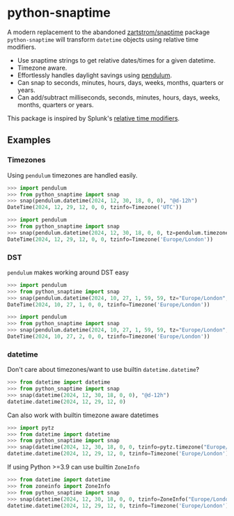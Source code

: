 # python-snaptime

A modern replacement to the abandoned [zartstrom/snaptime](https://github.com/zartstrom/snaptime) package `python-snaptime` will transform `datetime` objects using relative time modifiers.

- Use snaptime strings to get relative dates/times for a given datetime.
- Timezone aware.
- Effortlessly handles daylight savings using [pendulum](https://github.com/python-pendulum/pendulum).
- Can snap to seconds, minutes, hours, days, weeks, months, quarters or years.
- Can add/subtract milliseconds, seconds, minutes, hours, days, weeks, months, quarters or years.

This package is inspired by Splunk's [relative time modifiers](http://docs.splunk.com/Documentation/Splunk/latest/SearchReference/SearchTimeModifiers#How_to_specify_relative_time_modifiers).

## Examples

### Timezones

Using `pendulum` timezones are handled easily.

```python
>>> import pendulum
>>> from python_snaptime import snap
>>> snap(pendulum.datetime(2024, 12, 30, 18, 0, 0), "@d-12h")
DateTime(2024, 12, 29, 12, 0, 0, tzinfo=Timezone('UTC'))
```

```python
>>> import pendulum
>>> from python_snaptime import snap
>>> snap(pendulum.datetime(2024, 12, 30, 18, 0, 0, tz=pendulum.timezone("Europe/London")), "@d-12h")
DateTime(2024, 12, 29, 12, 0, 0, tzinfo=Timezone('Europe/London'))
```

### DST

`pendulum` makes working around DST easy

```python
>>> import pendulum
>>> from python_snaptime import snap
>>> snap(pendulum.datetime(2024, 10, 27, 1, 59, 59, tz="Europe/London", fold=0), "+1s")  # pre-transition
DateTime(2024, 10, 27, 1, 0, 0, tzinfo=Timezone('Europe/London'))
```

```python
>>> import pendulum
>>> from python_snaptime import snap
>>> snap(pendulum.datetime(2024, 10, 27, 1, 59, 59, tz="Europe/London", fold=1), "+1s")  # post-transition (default)
DateTime(2024, 10, 27, 2, 0, 0, tzinfo=Timezone('Europe/London'))
```

### datetime

Don't care about timezones/want to use builtin `datetime.datetime`?

```python
>>> from datetime import datetime
>>> from python_snaptime import snap
>>> snap(datetime(2024, 12, 30, 18, 0, 0), "@d-12h")
datetime.datetime(2024, 12, 29, 12, 0)
```

Can also work with builtin timezone aware datetimes

```python
>>> import pytz
>>> from datetime import datetime
>>> from python_snaptime import snap
>>> snap(datetime(2024, 12, 30, 18, 0, 0, tzinfo=pytz.timezone("Europe/London")), "@d-12h")
datetime.datetime(2024, 12, 29, 12, 0, tzinfo=Timezone('Europe/London'))
```

If using Python >=3.9 can use builtin `ZoneInfo`

```python
>>> from datetime import datetime
>>> from zoneinfo import ZoneInfo
>>> from python_snaptime import snap
>>> snap(datetime(2024, 12, 30, 18, 0, 0, tzinfo=ZoneInfo("Europe/London")), "@d-12h")
datetime.datetime(2024, 12, 29, 12, 0, tzinfo=Timezone('Europe/London'))
```
